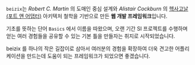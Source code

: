`beizix`는 *Robert C. Martin* 의 도매인 중심 설계와 *Alistair Cockburn* 의 [헥사고날(포트 앤 어댑터)](https://engineering.linecorp.com/ko/blog/port-and-adapter-architecture) 아키텍처 철학을 기반으로 만든 **웹 개발 프레임워크**입니다. 

기초를 뜻하는 단어 `Basics` 에서 이름을 따왔으며, 오랜 기간 SI 프로젝트를 수행하며 얻는 여러 경험들을 공유할 수 있는 기본 틀을 만들자는 취지로 시작되었습니다.  

beizix 를 하나의 작은 길잡이로 삼아서 여러분의 경험을 확장하여 더욱 견고한 어플리케이션을 만드는데 도움이 되는 프레임워크가 되었으면 좋겠습니다. 
